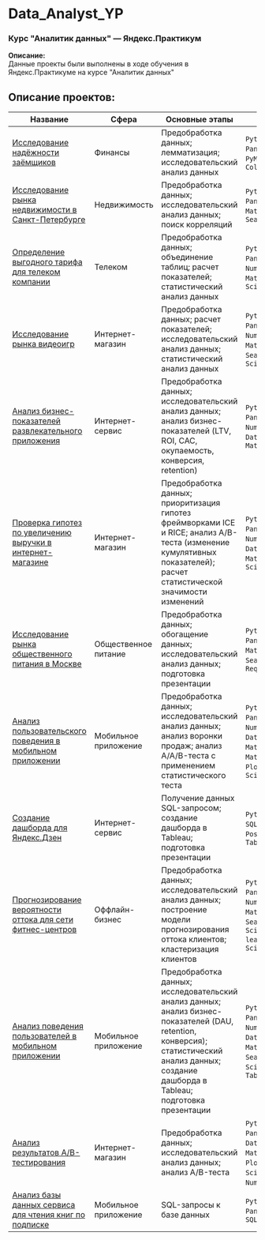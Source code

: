 # Data_Analyst_YP

### Курс "Аналитик данных" — Яндекс.Практикум

**Описание:**     
Данные проекты были выполнены в ходе обучения в Яндекс.Практикуме на курсе "Аналитик данных"  

## Описание проектов:
|Название   	|Сфера   	|Основные этапы   	|Стек   	|
|---	|---	|---	|---	|
|[Исследование надёжности заёмщиков](https://github.com/Vorosh/Data_Analyst_YP)   	|Финансы   	|Предобработка данных; лемматизация; исследовательский анализ данных   	|`Python`, `Pandas`, `PyMystem3`, `Collections`   	|
|[Исследование рынка недвижимости в Санкт-Петербурге](https://github.com/Vorosh/Data_Analyst_YP)   	|Недвижимость   	|Предобработка данных; исследовательский анализ данных; поиск корреляций   	|`Python`, `Pandas`, `Matplotlib`, `Seaborn`   	|
|[Определение выгодного тарифа для телеком компании](https://github.com/Vorosh/Data_Analyst_YP)   	|Телеком   	|Предобработка данных; объединение таблиц; расчет показателей; статистический анализ данных   	|`Python`, `Pandas`, `NumPy`, `Matplotlib`, `SciPy`   	|
|[Исследование рынка видеоигр](https://github.com/Vorosh/Data_Analyst_YP)   	|Интернет-магазин   	|Предобработка данных; расчет показателей; исследовательский анализ данных; статистический анализ данных   |`Python`, `Pandas`, `NumPy`, `Matplotlib`, `Seaborn`, `SciPy`   	|
|[Анализ бизнес-показателей развлекательного приложения](https://github.com/Vorosh/Data_Analyst_YP)   	|Интернет-сервис   	|Предобработка данных; исследовательский анализ данных; анализ бизнес-показателей (LTV, ROI, CAC, окупаемость, конверсия, retention)  	|`Python`, `Pandas`, `NumPy`, `Datetime`, `Matplotlib`   	|
|[Проверка гипотез по увеличению выручки в интернет-магазине](https://github.com/Vorosh/Data_Analyst_YP)   	|Интернет-магазин   	|Предобработка данных; приоритизация гипотез фреймворками ICE и RICE; анализ A/B-теста (изменение кумулятивных показателей); расчет статистической значимости изменений  	|`Python`, `Pandas`, `NumPy`, `Datetime`, `Matplotlib`, `SciPy`   	|
|[Исследование рынка общественного питания в Москве](https://github.com/Vorosh/Data_Analyst_YP)   	|Общественное питание   	|Предобработка данных; обогащение данных; исследовательский анализ данных; подготовка презентации    	|`Python`, `Pandas`, `Matplotlib`, `Seaborn`, `IO`, `Requests`   	|
|[Анализ пользовательского поведения в мобильном приложении](https://github.com/Vorosh/Data_Analyst_YP)   	|Мобильное приложение   	|Предобработка данных; исследовательский анализ данных; анализ воронки продаж; анализ A/A/B-теста с применением статистического теста   	|`Python`, `Pandas`, `NumPy`, `Datetime`, `Math`, `Matplotlib`, `Plotly`, `SciPy`   	|
|[Создание дашборда для Яндекс.Дзен](https://github.com/Vorosh/Data_Analyst_YP)   	|Интернет-сервис   	|Получение данных SQL-запросом; создание дашборда в Tableau; подготовка презентации   	|`Python`, `SQLAlchemy`, `PostgreSQL`, `Tableau`   	|
|[Прогнозирование вероятности оттока для сети фитнес-центров](https://github.com/Vorosh/Data_Analyst_YP)   	|Оффлайн-бизнес   	|Предобработка данных; исследовательский анализ данных; построение модели прогнозирования оттока клиентов; кластеризация клиентов   	|`Python`, `Pandas`, `NumPy`, `Matplotlib`, `Seaborn`, `Scikit-learn`, `SciPy`   	|
|[Анализ поведения пользователей в мобильном приложении](https://github.com/Vorosh/Data_Analyst_YP)   	|Мобильное приложение   	|Предобработка данных; исследовательский анализ данных; анализ бизнес-показателей (DAU, retention, конверсия); статистический анализ данных; создание дашборда в Tableau; подготовка презентации   	|`Python`, `Pandas`, `NumPy`, `Math`, `Datetime`, `Matplotlib`, `Seaborn`, `SciPy`, `Tableau`   	|
|[Анализ результатов A/B-тестирования](https://github.com/Vorosh/Data_Analyst_YP)   	|Интернет-магазин   	|Предобработка данных; исследовательский анализ данных; анализ A/B-теста   	|`Python`, `Pandas`, `Datetime`, `Matplotlib`, `Plotly`, `SciPy`, `NumPy`, `Math`   	|
|[Анализ базы данных сервиса для чтения книг по подписке](https://github.com/Vorosh/Data_Analyst_YP)   	|Мобильное приложение   	|SQL-запросы к базе данных   	|`Python`, `Pandas`, `SQLAlchemy`
